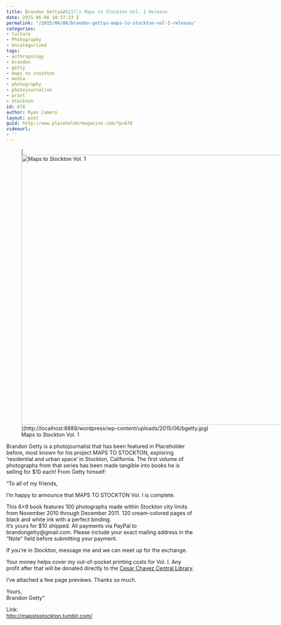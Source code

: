 ```yaml
---
title: Brandon Getty&#8217;s Maps to Stockton Vol. 1 Release
date: 2015-06-08 18:37:23 Z
permalink: "/2015/06/08/brandon-gettys-maps-to-stockton-vol-1-release/"
categories:
- Culture
- Photography
- Uncategorized
tags:
- anthropology
- brandon
- getty
- maps to stockton
- media
- photography
- photojournalism
- print
- Stockton
id: 678
author: Ryan Camero
layout: post
guid: http://www.placeholdermagazine.com/?p=678
videourl:
- ''
---
```


<figure id="attachment_683" style="width: 960px" class="wp-caption alignnone">[<img class="size-full wp-image-683" src="http://localhost:8888/wordpress/wp-content/uploads/2015/06/bgetty.jpg" alt="Maps to Stockton Vol. 1" width="960" height="720" srcset="http://localhost:8888/wordpress/wp-content/uploads/2015/06/bgetty.jpg 960w, http://localhost:8888/wordpress/wp-content/uploads/2015/06/bgetty-300x225.jpg 300w, http://localhost:8888/wordpress/wp-content/uploads/2015/06/bgetty-768x576.jpg 768w" sizes="(max-width: 767px) 89vw, (max-width: 1000px) 54vw, (max-width: 1071px) 543px, 580px" />](http://localhost:8888/wordpress/wp-content/uploads/2015/06/bgetty.jpg)<figcaption class="wp-caption-text">Maps to Stockton Vol. 1</figcaption></figure> 

Brandon Getty is a photojournalist that has been featured in Placeholder before, most known for his project MAPS TO STOCKTON, exploring &#8216;residential and urban space&#8217; in Stockton, California. The first volume of photographs from that series has been made tangible into books he is selling for $10 each! From Getty himself:

&#8220;To all of my friends,

I’m happy to announce that MAPS TO STOCKTON Vol. I is complete.

<div class="text_exposed_show">
  <p>
    This 6&#215;9 book features 100 photographs made within Stockton city limits from November 2010 through December 2011. 120 cream-colored pages of black and white ink with a perfect binding.<br /> It’s yours for $10 shipped. All payments via PayPal to brandongetty@gmail.com. Please include your exact mailing address in the “Note” field before submitting your payment.
  </p>
  
  <p>
    If you&#8217;re in Stockton, message me and we can meet up for the exchange.
  </p>
  
  <p>
    Your money helps cover my out-of-pocket printing costs for Vol. I. Any profit after that will be donated directly to the <a class="profileLink" href="https://www.facebook.com/pages/Cesar-Chavez-Central-Library/153250681353299" data-gt="{&quot;entity_id&quot;:&quot;153250681353299&quot;,&quot;entity_path&quot;:&quot;\/ajax\/pagelet\/generic.php:PagePostsSectionPagelet&quot;}" data-hovercard="/ajax/hovercard/page.php?id=153250681353299">Cesar Chavez Central Library</a>.
  </p>
  
  <p>
    I&#8217;ve attached a few page previews. Thanks so much.
  </p>
  
  <p>
    Yours,<br /> Brandon Getty&#8221;
  </p>
  
  <p>
    Link:<br /> <a href="http://mapstostockton.tumblr.com/" target="_blank" rel="nofollow">http://mapstostockton.tumblr.com/</a>
  </p>
</div>